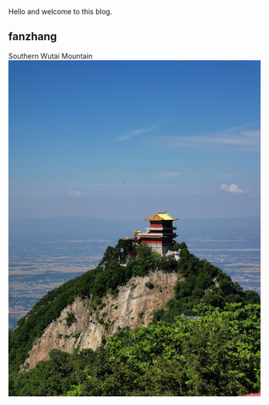 Hello and welcome to this blog. 

## fanzhang

Southern Wutai Mountain
![Image description](images/xian_nanwutan.jpg)
